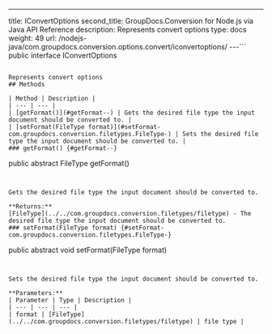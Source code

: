 ---
title: IConvertOptions
second_title: GroupDocs.Conversion for Node.js via Java API Reference
description: Represents convert options
type: docs
weight: 49
url: /nodejs-java/com.groupdocs.conversion.options.convert/iconvertoptions/
---```
public interface IConvertOptions
```

Represents convert options
## Methods

| Method | Description |
| --- | --- |
| [getFormat()](#getFormat--) | Gets the desired file type the input document should be converted to. |
| [setFormat(FileType format)](#setFormat-com.groupdocs.conversion.filetypes.FileType-) | Sets the desired file type the input document should be converted to. |
### getFormat() {#getFormat--}
```
public abstract FileType getFormat()
```


Gets the desired file type the input document should be converted to.

**Returns:**
[FileType](../../com.groupdocs.conversion.filetypes/filetype) - The desired file type the input document should be converted to.
### setFormat(FileType format) {#setFormat-com.groupdocs.conversion.filetypes.FileType-}
```
public abstract void setFormat(FileType format)
```


Sets the desired file type the input document should be converted to.

**Parameters:**
| Parameter | Type | Description |
| --- | --- | --- |
| format | [FileType](../../com.groupdocs.conversion.filetypes/filetype) | file type |

